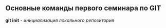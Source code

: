 ## Основные команды первого семинара по GIT ##

**git init** - *инициализация локального репозитория*
